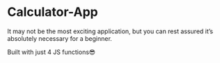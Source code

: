 # Calculator-App

It may not be the most exciting application, but you can rest assured it’s absolutely necessary for a beginner.

Built with just 4 JS functions😎
